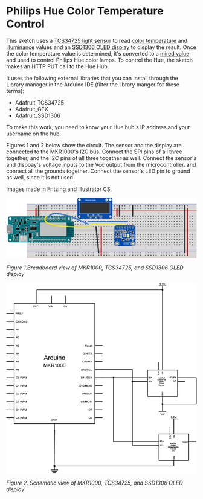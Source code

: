 # Philips Hue Color Temperature Control

This sketch uses a [TCS34725 light sensor]() to read [color temperature](https://itp.nyu.edu/classes/light/lighting-terminology/) and [illuminance](https://itp.nyu.edu/classes/light/lighting-terminology/) values and an [SSD1306 OLED display](https://www.amazon.com/s/ref=nb_sb_ss_i_5_7?url=search-alias%3Delectronics&field-keywords=ssd1306+128x32&sprefix=ssd1306%2Celectronics%2C177&crid=2R13HKELDMJP1) to display the result. Once the color temperature value is determined, it's converted to a [mired value](http://cbkmrks.blogspot.com/2013/03/color-temperature-mired-scale-dailey.html) and used to control Philips Hue color lamps. To control the Hue, the sketch makes an HTTP PUT call to the Hue Hub.

It uses the following external libraries that you can install through the Library manager in the Arduino IDE (filter the library manger for these terms):

* Adafruit_TCS34725
* Adafruit_GFX
* Adafruit_SSD1306

To make this work, you need to know your Hue hub's IP address and your username on the hub.

Figures 1 and 2 below show the circuit. The sensor and the display are connected to the MKR1000's I2C bus. Connect the SPI pins of all three together, and the I2C pins of all three together as well. Connect the sensor's and dispoay's voltage inputs to the Vcc output from the microcontroller, and connect all the grounds together. Connect the sensor's LED pin to ground as well, since it is not used.

Images made in Fritzing and Illustrator CS.

![Figure 1. Breadboard view of MKR1000, TCS34725, and SSD1306 OLED display](ArduinoHueCTSensor_circuit_bb.png)

_Figure 1.Breadboard view of MKR1000, TCS34725, and SSD1306 OLED display_


![Figure 2. Schematic view of MKR1000, TCS34725, and SSD1306 OLED display](ArduinoHueCTSensor_circuit_schem.png)

_Figure 2. Schematic view of MKR1000, TCS34725, and SSD1306 OLED display_
